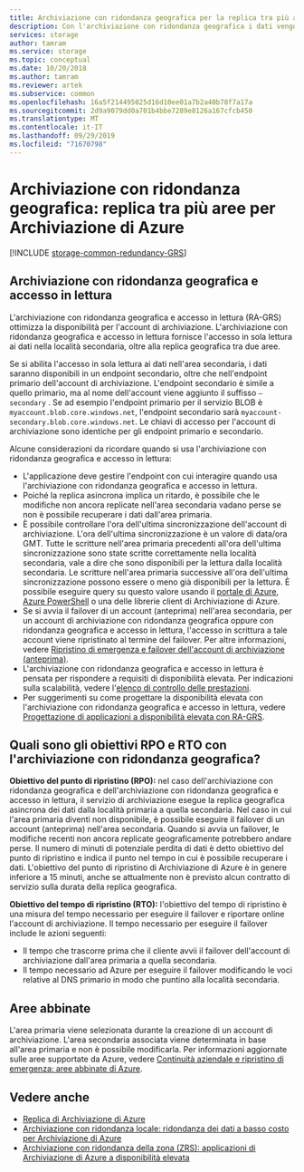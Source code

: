 ```yaml
---
title: Archiviazione con ridondanza geografica per la replica tra più aree in Archiviazione di Azure | Microsoft Docs
description: Con l'archiviazione con ridondanza geografica i dati vengono replicati tra due aree a centinaia di chilometri di distanza. L'archiviazione con ridondanza geografica protegge dagli errori hardware nel data center e dalle situazioni di emergenza a livello di area.
services: storage
author: tamram
ms.service: storage
ms.topic: conceptual
ms.date: 10/20/2018
ms.author: tamram
ms.reviewer: artek
ms.subservice: common
ms.openlocfilehash: 16a5f214495025d16d10ee01a7b2a40b78f7a17a
ms.sourcegitcommit: 2d9a9079dd0a701b4bbe7289e8126a167cfcb450
ms.translationtype: MT
ms.contentlocale: it-IT
ms.lasthandoff: 09/29/2019
ms.locfileid: "71670798"
---
```

# <a name="geo-redundant-storage-grs-cross-regional-replication-for-azure-storage"></a>Archiviazione con ridondanza geografica: replica tra più aree per Archiviazione di Azure
[!INCLUDE [storage-common-redundancy-GRS](../../../includes/storage-common-redundancy-grs.md)]

## <a name="read-access-geo-redundant-storage"></a>Archiviazione con ridondanza geografica e accesso in lettura
L'archiviazione con ridondanza geografica e accesso in lettura (RA-GRS) ottimizza la disponibilità per l'account di archiviazione. L'archiviazione con ridondanza geografica e accesso in lettura fornisce l'accesso in sola lettura ai dati nella località secondaria, oltre alla replica geografica tra due aree.

Se si abilita l'accesso in sola lettura ai dati nell'area secondaria, i dati saranno disponibili in un endpoint secondario, oltre che nell'endpoint primario dell'account di archiviazione. L'endpoint secondario è simile a quello primario, ma al nome dell'account viene aggiunto il suffisso `–secondary` . Se ad esempio l'endpoint primario per il servizio BLOB è `myaccount.blob.core.windows.net`, l'endpoint secondario sarà `myaccount-secondary.blob.core.windows.net`. Le chiavi di accesso per l'account di archiviazione sono identiche per gli endpoint primario e secondario.

Alcune considerazioni da ricordare quando si usa l'archiviazione con ridondanza geografica e accesso in lettura:

* L'applicazione deve gestire l'endpoint con cui interagire quando usa l'archiviazione con ridondanza geografica e accesso in lettura.
* Poiché la replica asincrona implica un ritardo, è possibile che le modifiche non ancora replicate nell'area secondaria vadano perse se non è possibile recuperare i dati dall'area primaria.
* È possibile controllare l'ora dell'ultima sincronizzazione dell'account di archiviazione. L'ora dell'ultima sincronizzazione è un valore di data/ora GMT. Tutte le scritture nell'area primaria precedenti all'ora dell'ultima sincronizzazione sono state scritte correttamente nella località secondaria, vale a dire che sono disponibili per la lettura dalla località secondaria. Le scritture nell'area primaria successive all'ora dell'ultima sincronizzazione possono essere o meno già disponibili per la lettura. È possibile eseguire query su questo valore usando il [portale di Azure](https://portal.azure.com/), [Azure PowerShell](storage-powershell-guide-full.md) o una delle librerie client di Archiviazione di Azure.
* Se si avvia il failover di un account (anteprima) nell'area secondaria, per un account di archiviazione con ridondanza geografica oppure con ridondanza geografica e accesso in lettura, l'accesso in scrittura a tale account viene ripristinato al termine del failover. Per altre informazioni, vedere [Ripristino di emergenza e failover dell'account di archiviazione (anteprima)](storage-disaster-recovery-guidance.md).
* L'archiviazione con ridondanza geografica e accesso in lettura è pensata per rispondere a requisiti di disponibilità elevata. Per indicazioni sulla scalabilità, vedere l'[elenco di controllo delle prestazioni](storage-performance-checklist.md).
* Per suggerimenti su come progettare la disponibilità elevata con l'archiviazione con ridondanza geografica e accesso in lettura, vedere [Progettazione di applicazioni a disponibilità elevata con RA-GRS](storage-designing-ha-apps-with-ragrs.md).

## <a name="what-is-the-rpo-and-rto-with-grs"></a>Quali sono gli obiettivi RPO e RTO con l'archiviazione con ridondanza geografica?

**Obiettivo del punto di ripristino (RPO):** nel caso dell'archiviazione con ridondanza geografica e dell'archiviazione con ridondanza geografica e accesso in lettura, il servizio di archiviazione esegue la replica geografica asincrona dei dati dalla località primaria a quella secondaria. Nel caso in cui l'area primaria diventi non disponibile, è possibile eseguire il failover di un account (anteprima) nell'area secondaria. Quando si avvia un failover, le modifiche recenti non ancora replicate geograficamente potrebbero andare perse. Il numero di minuti di potenziale perdita di dati è detto obiettivo del punto di ripristino e indica il punto nel tempo in cui è possibile recuperare i dati. L'obiettivo del punto di ripristino di Archiviazione di Azure è in genere inferiore a 15 minuti, anche se attualmente non è previsto alcun contratto di servizio sulla durata della replica geografica.

**Obiettivo del tempo di ripristino (RTO):** l'obiettivo del tempo di ripristino è una misura del tempo necessario per eseguire il failover e riportare online l'account di archiviazione. Il tempo necessario per eseguire il failover include le azioni seguenti:

   * Il tempo che trascorre prima che il cliente avvii il failover dell'account di archiviazione dall'area primaria a quella secondaria.
   * Il tempo necessario ad Azure per eseguire il failover modificando le voci relative al DNS primario in modo che puntino alla località secondaria.

## <a name="paired-regions"></a>Aree abbinate 
L'area primaria viene selezionata durante la creazione di un account di archiviazione. L'area secondaria associata viene determinata in base all'area primaria e non è possibile modificarla. Per informazioni aggiornate sulle aree supportate da Azure, vedere [Continuità aziendale e ripristino di emergenza: aree abbinate di Azure](../../best-practices-availability-paired-regions.md).

## <a name="see-also"></a>Vedere anche
- [Replica di Archiviazione di Azure](storage-redundancy.md)
- [Archiviazione con ridondanza locale: ridondanza dei dati a basso costo per Archiviazione di Azure](storage-redundancy-lrs.md)
- [Archiviazione con ridondanza della zona (ZRS): applicazioni di Archiviazione di Azure a disponibilità elevata](storage-redundancy-zrs.md)
